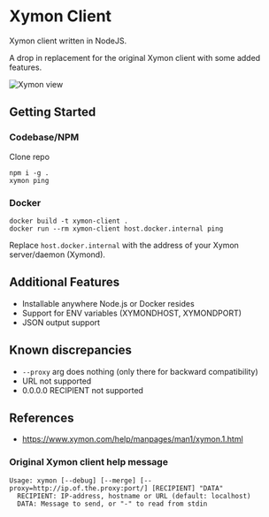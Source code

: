 # Xymon Client

Xymon client written in NodeJS.

A drop in replacement for the original Xymon client with some added features.

![Xymon view](https://upload.wikimedia.org/wikipedia/commons/thumb/0/0c/Xymon.png/320px-Xymon.png)

## Getting Started

### Codebase/NPM
Clone repo

```
npm i -g .
xymon ping
```

### Docker
```
docker build -t xymon-client .
docker run --rm xymon-client host.docker.internal ping
```
Replace `host.docker.internal` with the address of your Xymon server/daemon (Xymond).

## Additional Features
* Installable anywhere Node.js or Docker resides
* Support for ENV variables (XYMONDHOST, XYMONDPORT)
* JSON output support


## Known discrepancies
* `--proxy` arg does nothing (only there for backward compatibility)
* URL not supported
* 0.0.0.0 RECIPIENT not supported


## References
* https://www.xymon.com/help/manpages/man1/xymon.1.html

### Original Xymon client help message
```
Usage: xymon [--debug] [--merge] [--proxy=http://ip.of.the.proxy:port/] [RECIPIENT] "DATA"
  RECIPIENT: IP-address, hostname or URL (default: localhost)
  DATA: Message to send, or "-" to read from stdin
```

